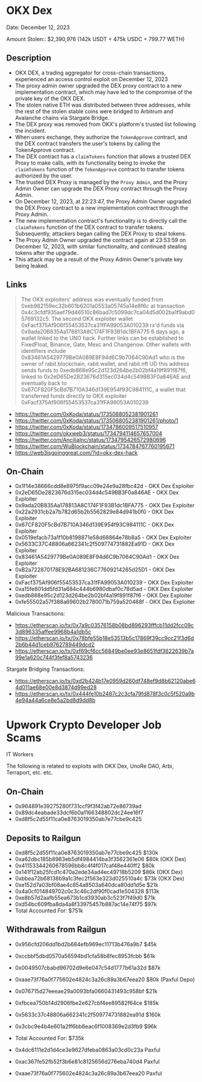 # OKX Dex

Date: December 12, 2023

Amount Stolen:: $2,390,976 (142k USDT + 475k USDC + 799.77 WETH)


## Description

- OKX DEX, a trading aggregator for cross-chain transactions, experienced an access control exploit on December 12, 2023
- The proxy admin owner upgraded the DEX proxy contract to a new implementation contract, which may have led to the compromise of the private key of the OKX DEX. 
- The stolen native ETH was distributed between three addresses, while the rest of the stolen stable coins were bridged to Arbitrum and Avalanche chains via Stargate Bridge.
- The DEX proxy was removed from OKX's platform's trusted list following the incident. 
- When users exchange, they authorize the `TokenApprove` contract, and the DEX contract transfers the user's tokens by calling the TokenApprove contract.
- The DEX contract has a `claimTokens` function that allows a trusted DEX Proxy to make calls, with its functionality being to invoke the `claimTokens` function of the `TokenApprove` contract to transfer tokens authorized by the user. 
- The trusted DEX Proxy is managed by the `Proxy Admin`, and the Proxy Admin Owner can upgrade the DEX Proxy contract through the Proxy Admin. 
- On December 12, 2023, at 22:23:47, the Proxy Admin Owner upgraded the DEX Proxy contract to a new implementation contract through the Proxy Admin.
- The new implementation contract's functionality is to directly call the `claimTokens` function of the DEX contract to transfer tokens. Subsequently, attackers began calling the DEX Proxy to steal tokens. 
- The Proxy Admin Owner upgraded the contract again at 23:53:59 on December 12, 2023, with similar functionality, and continued stealing tokens after the upgrade.
- This attack may be a result of the Proxy Admin Owner's private key being leaked.


## Links

> The OKX exploiters' address was eventually funded from 0xeb982159ec32b601b6201a0553a05745a14e8f6c at transaction  0x4c3cfdf935aef79d46510c86bad7c5099dc7ca04d5d002ba1f9abd05769132c5.
> The second OKX exploiter wallet 0xFacf375Af906f55453537ca31fFA99053A010239 rx'd funds via 0x9ada20B835Aa178813A8C174F1F93B1dc1BFA775 6 days ago, a wallet linked to the UNO hack. Further links can be established to FixedFloat, Binance, Gate, Mexc and Changenow.
> Other wallets with identifiers include 0x83461A5429779Be0A089E8F94d6C9b7064C90Ad1 who is the owner of rabit.blockchain, rabit.wallet, and rabit.nft UD this address sends funds to 0xedb868e95c2d123d264be2b02bf4a19f891f87f6, linked to 0x2eD65De2823676d315ec034d4c549BB3F0a846AE and eventually back to 0x67CF820F5cBd7B710A346d139E954f93C984111C, a wallet that transferred funds directly to OKX exploiter 0xFacf375Af906f55453537ca31fFA99053A010239
- https://twitter.com/0xKoda/status/1735068052381901261
- https://twitter.com/0xKoda/status/1735068052381901261/photo/1
- https://twitter.com/0xKoda/status/1734786009517510957
- https://twitter.com/okxweb3/status/1734794114657657004
- https://twitter.com/AnciliaInc/status/1734795426572980696
- https://twitter.com/WuBlockchain/status/1734784767760195671
- https://web3isgoinggreat.com/?id=okx-dex-hack




## On-Chain

- 0x1f14e38666cdd8e8975f9acc09e24e9a28fbc42d - OKX Dex Exploiter
- 0x2eD65De2823676d315ec034d4c549BB3F0a846AE - OKX Dex Exploiter
- 0x9ada20B835Aa178813A8C174F1F93B1dc1BFA775 - OKX Dex Exploiter
- 0x22a2931cb2a7b782d65b2b5562829e84d941b0f0 - OKX Dex Exploiter
- 0x67CF820F5cBd7B710A346d139E954f93C984111C - OKX Dex Exploiter
- 0x0519efacb73a1f10b8198871e58d68864e78b8a5 - OKX Dex Exploiter
- 0x5633C37C48806a662341c2f509774731882Ea91D - OKX Dex Exploiter
- 0x83461A5429779Be0A089E8F94d6C9b7064C90Ad1 - OKX Dex Exploiter
- 0xB2a722870178E92BA681236C77609214265d25D1 - OKX Dex Exploiter
- 0xFacf375Af906f55453537ca31fFA99053A010239 - OKX Dex Exploiter
- 0xa15fe801dd5fd31a684c444b6980dbaf0c78d5ad - OKX Dex Exploiter
- 0xedb868e95c2d123d264be2b02bf4a19f891f87f6 - OKX Dex Exploiter
- 0xfe55502a57f388a69602b2780071b759a520468f - OKX Dex Exploiter


Malicious Transactions:
- https://etherscan.io/tx/0x7a9c03576158b08bd896293fffcb11dd2fcc09c3d896335affee9968b4a1db5c
- https://etherscan.io/tx/0x78bfe55b18e53513b5c17869f39cc9cc21f3d6d2b6b44d1ceb9762789449dcd2
- https://etherscan.io/tx/0xf69cf6cc56849be0ee93e8651fdf3622639b7a99e1a620c744f3fef8a5743236


Stargate Bridging Transactions:
- https://etherscan.io/tx/0xd2b424b17e0959d260df748ef9d8b62120abe64d011ae68e00e8d3874d99ed28
- https://etherscan.io/tx/0x444fe10b2487c2c3cfa79fd878f3c0c5f520a9b4e94a44a6ce8e5a2bd8d9dd8b



# Upwork Crypto Developer Job Scams

IT Workers

The following is related to exploits with OKX Dex, UnoRe DAO, Arbi, Terraport, etc. etc.


## On-Chain

- 0x964891e39275280f731ccf9f3f42ab72e86739ad
- 0x89dc4eabade33dcf6b0a1166348802dc24ee16f7 
- 0xd8f5c2d55f11ca0e8763019350ab7e77cbe9c425


## Deposits to Railgun

- 0xd8f5c2d55f11ca0e8763019350ab7e77cbe9c425 $130k
- 0xa62dbc185b8983eb5df4984414ba3f3562361e06 $80k (OKX Dex)
- 0x41153344260678596bb8c4f4f017caf48e440ff2 $80k
- 0x141f12ab25fcd1c470a2ede34ad4ec49718b5209 $86k (OKX Dex)
- 0xbbea72b68138b9a1c3fec2f563e323d025510a4c $73k (OKX Dex)
- 0xe152d7a03bf08ae4c854a8503a640dca80dd1d5e $21k
- 0x4a0cf014849702c0c3c46c2df90f0cad1e504328 $113k
- 0xe8b57d2aafb55ea673b1cd3930ab3c523f7f49d0 $71k
- 0xd54bc609fba8da4a8f33975457b887ac14e74f75 $97k
- Total Accounted For: $751k

## Withdrawals from Railgun

- 0x956cfd206dd1bd2b684efb969ec11713b476a9b7 $45k
- 0xccbbf5dbd0570a56594bd1cfa58b8fec8953fcbb $61k
- 0x0049507cbabd96702d9e6e047c54d1777b61a32d $87k
- 0xaae73f76a0f775602e4824c3a26c89a3b67eea20 $80k (Paxful Depo)
- 0x076715d27eeeae29a0093bfa0660431493c958bf $21k
- 0xfbcea750b14d2906fbe2e627cbf4ee89582f64ce $185k
- 0x5633c37c48806a662341c2f509774731882ea91d $160k
- 0x3cbc9e4b4e601a2ff6bb6eac6f1008369e2d3fb9 $96k
- Total Accounted For: $735k


- 0x4dc6111e2d1d4ce3e9627dfeba0863a03cd0c23a Paxful
- 0xac367fe52fb52f3b6e81c8125656d276eba740d4 Paxful 
- 0xaae73f76a0f775602e4824c3a26c89a3b67eea20 Paxful